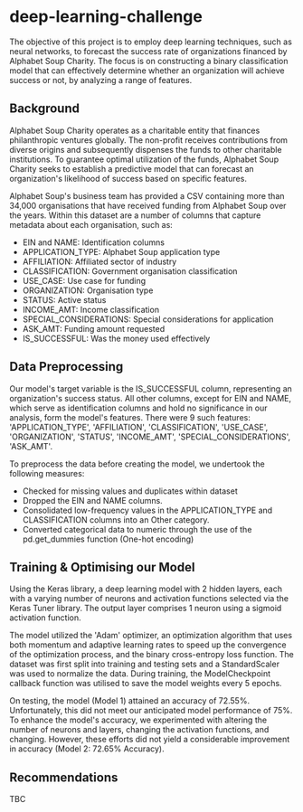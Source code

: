 # deep-learning-challenge
The objective of this project is to employ deep learning techniques, such as neural networks, to forecast the success rate of organizations financed by Alphabet Soup Charity. The focus is on constructing a binary classification model that can effectively determine whether an organization will achieve success or not, by analyzing a range of features.

## Background
Alphabet Soup Charity operates as a charitable entity that finances philanthropic ventures globally. The non-profit receives contributions from diverse origins and subsequently dispenses the funds to other charitable institutions. To guarantee optimal utilization of the funds, Alphabet Soup Charity seeks to establish a predictive model that can forecast an organization's likelihood of success based on specific features.

Alphabet Soup's business team has provided a CSV containing more than 34,000 organisations that have received funding from Alphabet Soup over the years. Within this dataset are a number of columns that capture metadata about each organisation, such as:

- EIN and NAME: Identification columns
- APPLICATION_TYPE: Alphabet Soup application type
- AFFILIATION: Affiliated sector of industry
- CLASSIFICATION: Government organisation classification
- USE_CASE: Use case for funding
- ORGANIZATION: Organisation type
- STATUS: Active status
- INCOME_AMT: Income classification
- SPECIAL_CONSIDERATIONS: Special considerations for application
- ASK_AMT: Funding amount requested
- IS_SUCCESSFUL: Was the money used effectively

## Data Preprocessing
Our model's target variable is the IS_SUCCESSFUL column, representing an organization's success status. All other columns, except for EIN and NAME, which serve as identification columns and hold no significance in our analysis, form the model's features. There were 9 such features: 'APPLICATION_TYPE', 'AFFILIATION', 'CLASSIFICATION', 'USE_CASE', 'ORGANIZATION', 'STATUS', 'INCOME_AMT', 'SPECIAL_CONSIDERATIONS', 'ASK_AMT'. 

To preprocess the data before creating the model, we undertook the following measures:

- Checked for missing values and duplicates within dataset
- Dropped the EIN and NAME columns.
- Consolidated low-frequency values in the APPLICATION_TYPE and CLASSIFICATION columns into an Other category.
- Converted categorical data to numeric through the use of the pd.get_dummies function (One-hot encoding)


## Training & Optimising our Model
Using the Keras library, a deep learning model with 2 hidden layers, each with a varying number of neurons and activation functions selected via the Keras Tuner library. The output layer comprises 1 neuron using a sigmoid activation function.

The model utilized the 'Adam' optimizer, an optimization algorithm that uses both momentum and adaptive learning rates to speed up the convergence of the optimization process, and the binary cross-entropy loss function. The dataset was first split into training and testing sets and a StandardScaler was used to normalize the data. During training, the ModelCheckpoint callback function was utilised to save the model weights every 5 epochs.

On testing, the model (Model 1) attained an accuracy of 72.55%. Unfortunately, this did not meet our anticipated model performance of 75%. To enhance the model's accuracy, we experimented with altering the number of neurons and layers, changing the activation functions, and changing. However, these efforts did not yield a considerable improvement in accuracy (Model 2: 72.65% Accuracy).

## Recommendations
TBC

